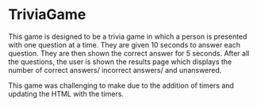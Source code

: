 # TriviaGame

This game is designed to be a trivia game in which a person is presented with one question at a time. They are given 10 seconds to answer each question. They are then shown the correct answer for 5 seconds. After all the questions, the user is shown the results page which displays the number of correct answers/ incorrect answers/ and unanswered. 

This game was challenging to make due to the addition of timers and updating the HTML with the timers. 


